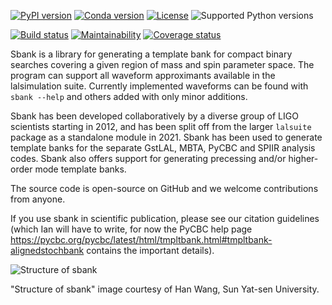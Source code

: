 [![PyPI version](https://badge.fury.io/py/sbank.svg)](http://badge.fury.io/py/sbank)
[![Conda version](https://img.shields.io/conda/vn/conda-forge/sbank.svg)](https://anaconda.org/conda-forge/sbank/)
[![License](https://img.shields.io/pypi/l/sbank.svg)](https://choosealicense.com/licenses/gpl-2.0/)
![Supported Python versions](https://img.shields.io/pypi/pyversions/sbank.svg)

[![Build status](https://github.com/gwastro/sbank/actions/workflows/build.yml/badge.svg?branch=master)](https://github.com/gwastro/sbank/actions/workflows/build.yml)
[![Maintainability](https://api.codeclimate.com/v1/badges/1488c7bc13b82b49661d/maintainability)](https://codeclimate.com/github/gwastro/sbank/maintainability)
[![Coverage status](https://codecov.io/gh/gwastro/sbank/branch/master/graph/badge.svg)](https://codecov.io/gh/gwastro/sbank)

Sbank is a library for generating a template bank for compact binary searches
covering a given region of mass and spin parameter space.
The program can support all waveform approximants available in the
lalsimulation suite. Currently implemented waveforms can be found with
`sbank --help` and others added with only minor additions.

Sbank has been developed collaboratively by a diverse group of LIGO scientists
starting in 2012, and has been split off from the larger `lalsuite` package as
a standalone module in 2021.
Sbank has been used to generate template banks for the separate GstLAL, MBTA,
PyCBC and SPIIR analysis codes.
Sbank also offers support for generating precessing and/or higher-order mode
template banks.

The source code is open-source on GitHub and we welcome contributions from
anyone.

If you use sbank in scientific publication, please see our citation guidelines
(which Ian will have to write, for now the PyCBC help page
<https://pycbc.org/pycbc/latest/html/tmpltbank.html#tmpltbank-alignedstochbank>
contains the important details).

![Structure of sbank](./tools/sbank_structure_ini.svg?raw=true "Structure of sbank")

"Structure of sbank" image courtesy of Han Wang, Sun Yat-sen University.

